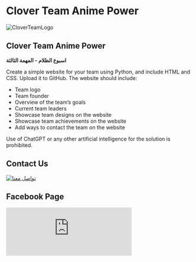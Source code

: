 # Clover Team Anime Power

![CloverTeamLogo](https://c.top4top.io/p_268067dqq1.png)

## Clover Team Anime Power

**اسبوع الظلام - المهمة الثالثة**

Create a simple website for your team using Python, and include HTML and CSS. Upload it to GitHub. The website should include:

- Team logo
- Team founder
- Overview of the team’s goals
- Current team leaders
- Showcase team designs on the website
- Showcase team achievements on the website
- Add ways to contact the team on the website

Use of ChatGPT or any other artificial intelligence for the solution is prohibited.

## Contact Us

[![تواصل معنا](https://img.shields.io/badge/تواصل%20معنا-%231877f2.svg?style=flat&logo=facebook&logoColor=white)](https://www.facebook.com/Clover.Anime.Power)

## Facebook Page

<div class="fb-page fb_iframe_widget" data-href="https://www.facebook.com/Clover.Anime.Power" data-tabs="" data-width="" data-height="" data-small-header="false" data-adapt-container-width="true" data-hide-cover="false" data-show-facepile="true" data-hide-cta="true" fb-xfbml-state="rendered" fb-iframe-plugin-query="adapt_container_width=true&amp;app_id=357140426152444&amp;container_width=410&amp;hide_cover=false&amp;hide_cta=true&amp;href=https%3A%2F%2Fwww.facebook.com%2FClover.Anime.Power&amp;locale=fr_FR&amp;sdk=joey&amp;show_facepile=true&amp;small_header=false&amp;tabs=&amp;width=">
    <span style="vertical-align: bottom; width: 340px; height: 130px;">
        <iframe name="f0e9e9aaedf10e3ce" width="1000px" height="1000px" data-testid="fb:page Facebook Social Plugin" title="fb:page Facebook Social Plugin" frameborder="0" allowtransparency="true" allowfullscreen="true" scrolling="no" allow="encrypted-media" src="https://www.facebook.com/v19.0/plugins/page.php?adapt_container_width=true&amp;app_id=357140426152444&amp;channel=https%3A%2F%2Fstaticxx.facebook.com%2Fx%2Fconnect%2Fxd_arbiter%2F%3Fversion%3D46%23cb%3Df2c699a70aa6398ca%26domain%3Dnetflixyapp.github.io%26is_canvas%3Dfalse%26origin%3Dhttps%253A%252F%252Fnetflixyapp.github.io%252Ff9180697c6fa5343b%26relation%3Dparent.parent&amp;container_width=410&amp;hide_cover=false&amp;hide_cta=true&amp;href=https%3A%2F%2Fwww.facebook.com%2FClover.Anime.Power&amp;locale=fr_FR&amp;sdk=joey&amp;show_facepile=true&amp;small_header=false&amp;tabs=&amp;width=" style="border: none; visibility: visible; width: 340px; height: 130px;" class=""></iframe>
    </span>
</div>
